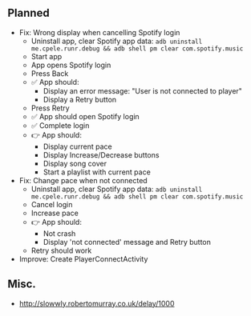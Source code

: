 ## Planned

- Fix: Wrong display when cancelling Spotify login
    - Uninstall app, clear Spotify app data: `adb uninstall me.cpele.runr.debug && adb shell pm clear com.spotify.music`
    - Start app
    - App opens Spotify login
    - Press Back
    - ✅ App should:
        - Display an error message: "User is not connected to player" 
        - Display a Retry button
    - Press Retry
    - ✅ App should open Spotify login
    - ✅ Complete login
    - 👉 App should:
        - Display current pace
        - Display Increase/Decrease buttons 
        - Display song cover
        - Start a playlist with current pace
- Fix: Change pace when not connected
    - Uninstall app, clear Spotify app data: `adb uninstall me.cpele.runr.debug && adb shell pm clear com.spotify.music`
    - Cancel login
    - Increase pace
    - 👉 App should:
        - Not crash
        - Display 'not connected' message and Retry button
    - Retry should work
- Improve: Create PlayerConnectActivity

## Misc.

- http://slowwly.robertomurray.co.uk/delay/1000
